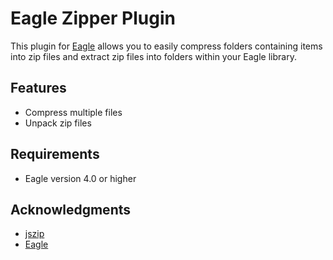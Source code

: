 # Eagle Zipper Plugin

This plugin for [Eagle](https://eagle.cool) allows you to easily compress folders containing items into zip files and extract zip files into folders within your Eagle library.

## Features
- Compress multiple files 
- Unpack zip files

## Requirements

- Eagle version 4.0 or higher

## Acknowledgments
- [jszip](https://github.com/Stuk/jszip)
- [Eagle](https://eagle.cool)